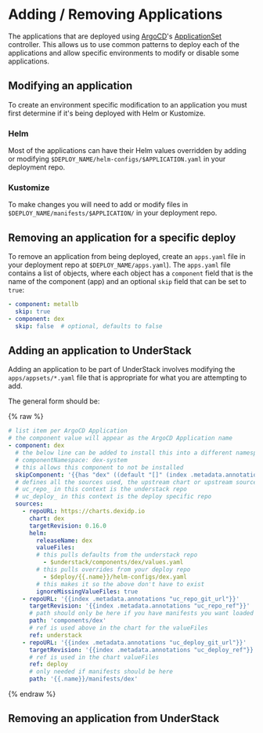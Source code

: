 # Adding / Removing Applications

The applications that are deployed using [ArgoCD][argocd]'s
[ApplicationSet][argocd-appset] controller. This allows us to use common
patterns to deploy each of the applications and allow specific environments
to modify or disable some applications.

## Modifying an application

To create an environment specific modification to an application you must
first determine if it's being deployed with Helm or Kustomize.

### Helm

Most of the applications can have their Helm values overridden by adding
or modifying `$DEPLOY_NAME/helm-configs/$APPLICATION.yaml` in your deployment
repo.

### Kustomize

To make changes you will need to add or modify files in `$DEPLOY_NAME/manifests/$APPLICATION/`
in your deployment repo.

## Removing an application for a specific deploy

To remove an application from being deployed, create an `apps.yaml` file in your deployment
repo at `$DEPLOY_NAME/apps.yaml`). The `apps.yaml` file
contains a list of objects, where each object has a `component` field that is the name
of the component (app) and an optional `skip` field that can be set to `true`:

```yaml
- component: metallb
  skip: true
- component: dex
  skip: false  # optional, defaults to false
```

## Adding an application to UnderStack

Adding an application to be part of UnderStack involves modifying the
`apps/appsets/*.yaml` file that is appropriate for what you are attempting to add.

The general form should be:

{% raw %}

```yaml
# list item per ArgoCD Application
# the component value will appear as the ArgoCD Application name
- component: dex
  # the below line can be added to install this into a different namespace than the component
  # componentNamespace: dex-system
  # this allows this component to not be installed
  skipComponent: '{{has "dex" ((default "[]" (index .metadata.annotations "uc_skip_components") | fromJson))}}'
  # defines all the sources used, the upstream chart or upstream source should come first
  # uc_repo_ in this context is the understack repo
  # uc_deploy_ in this context is the deploy specific repo
  sources:
    - repoURL: https://charts.dexidp.io
      chart: dex
      targetRevision: 0.16.0
      helm:
        releaseName: dex
        valueFiles:
        # this pulls defaults from the understack repo
          - $understack/components/dex/values.yaml
        # this pulls overrides from your deploy repo
          - $deploy/{{.name}}/helm-configs/dex.yaml
        # this makes it so the above don't have to exist
        ignoreMissingValueFiles: true
    - repoURL: '{{index .metadata.annotations "uc_repo_git_url"}}'
      targetRevision: '{{index .metadata.annotations "uc_repo_ref"}}'
      # path should only be here if you have manifests you want loaded
      path: 'components/dex'
      # ref is used above in the chart for the valueFiles
      ref: understack
    - repoURL: '{{index .metadata.annotations "uc_deploy_git_url"}}'
      targetRevision: '{{index .metadata.annotations "uc_deploy_ref"}}'
      # ref is used in the chart valueFiles
      ref: deploy
      # only needed if manifests should be here
      path: '{{.name}}/manifests/dex'
```

{% endraw %}

## Removing an application from UnderStack

[argocd]: <https://argo-cd.readthedocs.io/en/stable/>
[argocd-appset]: <https://argo-cd.readthedocs.io/en/stable/operator-manual/applicationset/>
